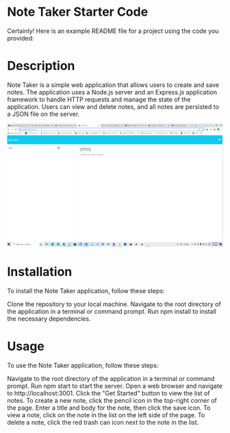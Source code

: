 # Note Taker Starter Code

Certainly! Here is an example README file for a project using the code you provided:


# Description
Note Taker is a simple web application that allows users to create and save notes. The application uses a Node.js server and an Express.js application framework to handle HTTP requests and manage the state of the application. Users can view and delete notes, and all notes are persisted to a JSON file on the server.

![screenshot](Capture.PNG)

# Installation
To install the Note Taker application, follow these steps:

Clone the repository to your local machine.
Navigate to the root directory of the application in a terminal or command prompt.
Run npm install to install the necessary dependencies.
# Usage
To use the Note Taker application, follow these steps:

Navigate to the root directory of the application in a terminal or command prompt.
Run npm start to start the server.
Open a web browser and navigate to http://localhost:3001.
Click the "Get Started" button to view the list of notes.
To create a new note, click the pencil icon in the top-right corner of the page. Enter a title and body for the note, then click the save icon.
To view a note, click on the note in the list on the left side of the page.
To delete a note, click the red trash can icon next to the note in the list.